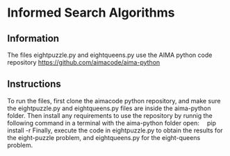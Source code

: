 # Informed Search Algorithms
## Information
The files eightpuzzle.py and eightqueens.py use the AIMA python code repository https://github.com/aimacode/aima-python

## Instructions
To run the files, first clone the aimacode python repository, and make sure the eightpuzzle.py and eightqueens.py files are inside the aima-python folder.
Then install any requirements to use the repository by runnig the following command in a terminal with the aima-python folder open:
&emsp;pip install -r
Finally, execute the code in eightpuzzle.py to obtain the results for the eight-puzzle problem, and eightqueens.py for the eight-queens problem.
